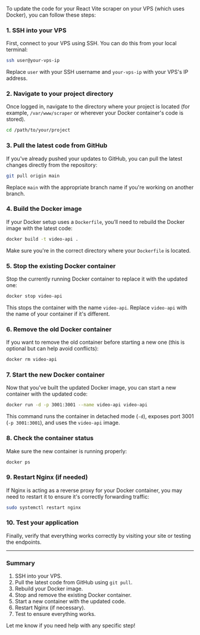 To update the code for your React Vite scraper on your VPS (which uses Docker), you can follow these steps:

### 1. **SSH into your VPS**
First, connect to your VPS using SSH. You can do this from your local terminal:

```bash
ssh user@your-vps-ip
```

Replace `user` with your SSH username and `your-vps-ip` with your VPS's IP address.

### 2. **Navigate to your project directory**
Once logged in, navigate to the directory where your project is located (for example, `/var/www/scraper` or wherever your Docker container's code is stored).

```bash
cd /path/to/your/project
```

### 3. **Pull the latest code from GitHub**
If you've already pushed your updates to GitHub, you can pull the latest changes directly from the repository:

```bash
git pull origin main
```

Replace `main` with the appropriate branch name if you're working on another branch.

### 4. **Build the Docker image**
If your Docker setup uses a `Dockerfile`, you’ll need to rebuild the Docker image with the latest code:

```bash
docker build -t video-api .
```

Make sure you're in the correct directory where your `Dockerfile` is located.

### 5. **Stop the existing Docker container**
Stop the currently running Docker container to replace it with the updated one:

```bash
docker stop video-api
```

This stops the container with the name `video-api`. Replace `video-api` with the name of your container if it's different.

### 6. **Remove the old Docker container**
If you want to remove the old container before starting a new one (this is optional but can help avoid conflicts):

```bash
docker rm video-api
```

### 7. **Start the new Docker container**
Now that you've built the updated Docker image, you can start a new container with the updated code:

```bash
docker run -d -p 3001:3001 --name video-api video-api
```

This command runs the container in detached mode (`-d`), exposes port 3001 (`-p 3001:3001`), and uses the `video-api` image.

### 8. **Check the container status**
Make sure the new container is running properly:

```bash
docker ps
```

### 9. **Restart Nginx (if needed)**
If Nginx is acting as a reverse proxy for your Docker container, you may need to restart it to ensure it's correctly forwarding traffic:

```bash
sudo systemctl restart nginx
```

### 10. **Test your application**
Finally, verify that everything works correctly by visiting your site or testing the endpoints.

---

### Summary
1. SSH into your VPS.
2. Pull the latest code from GitHub using `git pull`.
3. Rebuild your Docker image.
4. Stop and remove the existing Docker container.
5. Start a new container with the updated code.
6. Restart Nginx (if necessary).
7. Test to ensure everything works.

Let me know if you need help with any specific step!